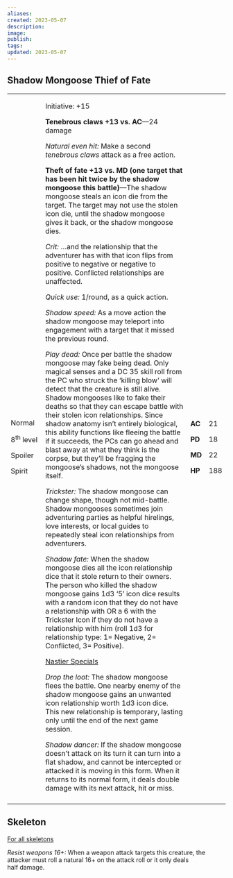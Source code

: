 ```yaml
---
aliases: 
created: 2023-05-07
description: 
image: 
publish: 
tags: 
updated: 2023-05-07
---
```


## Shadow Mongoose Thief of Fate

<table>
<colgroup>
<col style="width: 16%" />
<col style="width: 71%" />
<col style="width: 5%" />
<col style="width: 6%" />
</colgroup>
<tbody>
<tr class="odd">
<td><p>Normal</p>
<p>8<sup>th</sup> level</p>
<p>Spoiler</p>
<p>Spirit</p></td>
<td><p>Initiative: +15</p>
<p><strong>Tenebrous claws +13 vs. AC</strong>—24 damage</p>
<p><em>Natural even hit:</em> Make a second <em>tenebrous claws</em>
attack as a free action.</p>
<p><strong>Theft of fate +13 vs. MD (one target that has been hit twice
by the shadow mongoose this battle)</strong>—The shadow mongoose steals
an icon die from the target. The target may not use the stolen icon die,
until the shadow mongoose gives it back, or the shadow mongoose
dies.</p>
<p><em>Crit:</em> …and the relationship that the adventurer has with
that icon flips from positive to negative or negative to positive.
Conflicted relationships are unaffected.</p>
<p><em>Quick use:</em> 1/round, as a quick action.</p>
<p><em>Shadow speed:</em> As a move action the shadow mongoose may
teleport into engagement with a target that it missed the previous
round.</p>
<p><em>Play dead:</em> Once per battle the shadow mongoose may fake
being dead. Only magical senses and a DC 35 skill roll from the PC who
struck the ‘killing blow’ will detect that the creature is still alive.
Shadow mongooses like to fake their deaths so that they can escape
battle with their stolen icon relationships. Since shadow anatomy isn’t
entirely biological, this ability functions like fleeing the battle if
it succeeds, the PCs can go ahead and blast away at what they think is
the corpse, but they’ll be fragging the mongoose’s shadows, not the
mongoose itself.</p>
<p><em>Trickster:</em> The shadow mongoose can change shape, though not
mid-battle. Shadow mongooses sometimes join adventuring parties as
helpful hirelings, love interests, or local guides to repeatedly steal
icon relationships from adventurers.</p>
<p><em>Shadow fate:</em> When the shadow mongoose dies all the icon
relationship dice that it stole return to their owners. The person who
killed the shadow mongoose gains 1d3 ‘5’ icon dice results with a random
icon that they do not have a relationship with OR a 6 with the Trickster
Icon if they do not have a relationship with him (roll 1d3 for
relationship type: 1= Negative, 2= Conflicted, 3= Positive).</p>
<p><u>Nastier Specials</u></p>
<p><em>Drop the loot:</em> The shadow mongoose flees the battle. One
nearby enemy of the shadow mongoose gains an unwanted icon relationship
worth 1d3 icon dice. This new relationship is temporary, lasting only
until the end of the next game session.</p>
<p><em>Shadow dancer:</em> If the shadow mongoose doesn’t attack on its
turn it can turn into a flat shadow, and cannot be intercepted or
attacked it is moving in this form. When it returns to its normal form,
it deals double damage with its next attack, hit or miss.</p></td>
<td><p><strong>AC</strong></p>
<p><strong>PD</strong></p>
<p><strong>MD</strong></p>
<p><strong>HP</strong></p></td>
<td><p>21</p>
<p>18</p>
<p>22</p>
<p>188</p></td>
</tr>
<tr class="even">
<td></td>
<td></td>
<td></td>
<td></td>
</tr>
</tbody>
</table>

## Skeleton

<u>For all skeletons</u>

*Resist weapons 16+:* When a weapon attack targets this creature, the  
attacker must roll a natural 16+ on the attack roll or it only deals  
half damage.

